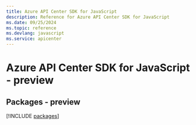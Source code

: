 ```yaml
---
title: Azure API Center SDK for JavaScript
description: Reference for Azure API Center SDK for JavaScript
ms.date: 09/25/2024
ms.topic: reference
ms.devlang: javascript
ms.service: apicenter
---
```

# Azure API Center SDK for JavaScript - preview
## Packages - preview
[!INCLUDE [packages](api-center-index.md)]
